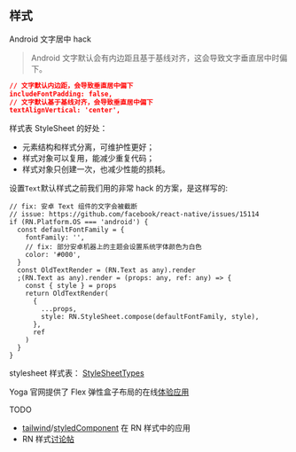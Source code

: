 ## 样式

Android 文字居中 hack

> Android 文字默认会有内边距且基于基线对齐，这会导致文字垂直居中时偏下。

```json
// 文字默认内边距，会导致垂直居中偏下
includeFontPadding: false,
// 文字默认基于基线对齐，会导致垂直居中偏下
textAlignVertical: 'center',
```

样式表 StyleSheet 的好处：

- 元素结构和样式分离，可维护性更好；
- 样式对象可以复用，能减少重复代码；
- 样式对象只创建一次，也减少性能的损耗。

设置`Text`默认样式之前我们用的非常 hack 的方案，是这样写的:

```tsx
// fix: 安卓 Text 组件的文字会被截断
// issue: https://github.com/facebook/react-native/issues/15114
if (RN.Platform.OS === 'android') {
  const defaultFontFamily = {
    fontFamily: '',
    // fix: 部分安卓机器上的主题会设置系统字体颜色为白色
    color: '#000',
  }
  const OldTextRender = (RN.Text as any).render
  ;(RN.Text as any).render = (props: any, ref: any) => {
    const { style } = props
    return OldTextRender(
      {
        ...props,
        style: RN.StyleSheet.compose(defaultFontFamily, style),
      },
      ref
    )
  }
}
```

stylesheet 样式表： [StyleSheetTypes](https://github.com/facebook/react-native/blob/8bd3edec88148d0ab1f225d2119435681fbbba33/Libraries/StyleSheet/StyleSheetTypes.js)

Yoga 官网提供了 Flex 弹性盒子布局的在线[体验应用](https://yogalayout.com/playground/)

TODO

- [tailwind](https://tailwindcss.com/)/[styledComponent](https://styled-components.com/) 在 RN 样式中的应用
- RN 样式[讨论帖](https://twitter.com/mrousavy/status/1474135375555743750)
